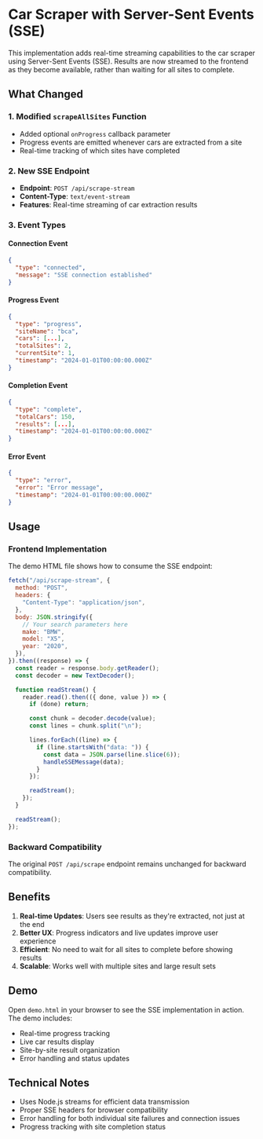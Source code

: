 # Car Scraper with Server-Sent Events (SSE)

This implementation adds real-time streaming capabilities to the car scraper using Server-Sent Events (SSE). Results are now streamed to the frontend as they become available, rather than waiting for all sites to complete.

## What Changed

### 1. Modified `scrapeAllSites` Function

- Added optional `onProgress` callback parameter
- Progress events are emitted whenever cars are extracted from a site
- Real-time tracking of which sites have completed

### 2. New SSE Endpoint

- **Endpoint**: `POST /api/scrape-stream`
- **Content-Type**: `text/event-stream`
- **Features**: Real-time streaming of car extraction results

### 3. Event Types

#### Connection Event

```json
{
  "type": "connected",
  "message": "SSE connection established"
}
```

#### Progress Event

```json
{
  "type": "progress",
  "siteName": "bca",
  "cars": [...],
  "totalSites": 2,
  "currentSite": 1,
  "timestamp": "2024-01-01T00:00:00.000Z"
}
```

#### Completion Event

```json
{
  "type": "complete",
  "totalCars": 150,
  "results": [...],
  "timestamp": "2024-01-01T00:00:00.000Z"
}
```

#### Error Event

```json
{
  "type": "error",
  "error": "Error message",
  "timestamp": "2024-01-01T00:00:00.000Z"
}
```

## Usage

### Frontend Implementation

The demo HTML file shows how to consume the SSE endpoint:

```javascript
fetch("/api/scrape-stream", {
  method: "POST",
  headers: {
    "Content-Type": "application/json",
  },
  body: JSON.stringify({
    // Your search parameters here
    make: "BMW",
    model: "X5",
    year: "2020",
  }),
}).then((response) => {
  const reader = response.body.getReader();
  const decoder = new TextDecoder();

  function readStream() {
    reader.read().then(({ done, value }) => {
      if (done) return;

      const chunk = decoder.decode(value);
      const lines = chunk.split("\n");

      lines.forEach((line) => {
        if (line.startsWith("data: ")) {
          const data = JSON.parse(line.slice(6));
          handleSSEMessage(data);
        }
      });

      readStream();
    });
  }

  readStream();
});
```

### Backward Compatibility

The original `POST /api/scrape` endpoint remains unchanged for backward compatibility.

## Benefits

1. **Real-time Updates**: Users see results as they're extracted, not just at the end
2. **Better UX**: Progress indicators and live updates improve user experience
3. **Efficient**: No need to wait for all sites to complete before showing results
4. **Scalable**: Works well with multiple sites and large result sets

## Demo

Open `demo.html` in your browser to see the SSE implementation in action. The demo includes:

- Real-time progress tracking
- Live car results display
- Site-by-site result organization
- Error handling and status updates

## Technical Notes

- Uses Node.js streams for efficient data transmission
- Proper SSE headers for browser compatibility
- Error handling for both individual site failures and connection issues
- Progress tracking with site completion status
